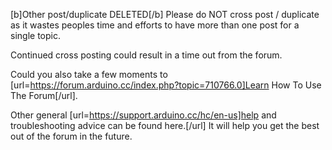 [b]Other post/duplicate DELETED[/b]
Please do NOT cross post / duplicate as it wastes peoples time and efforts to have more than one post for a single topic.

Continued cross posting could result in a time out from the forum.

Could you also take a few moments to [url=https://forum.arduino.cc/index.php?topic=710766.0]Learn How To Use The Forum[/url].

Other general [url=https://support.arduino.cc/hc/en-us]help and troubleshooting advice can be found here.[/url]
It will help you get the best out of the forum in the future.
